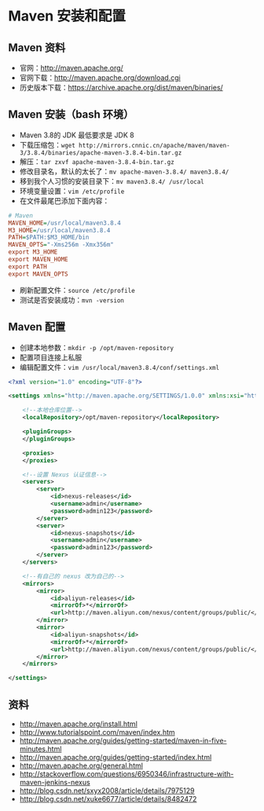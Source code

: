 # Maven 安装和配置

## Maven 资料

- 官网：<http://maven.apache.org/>
- 官网下载：<http://maven.apache.org/download.cgi>
- 历史版本下载：<https://archive.apache.org/dist/maven/binaries/>

## Maven 安装（bash 环境）

- Maven 3.8的 JDK 最低要求是 JDK 8
- 下载压缩包：`wget http://mirrors.cnnic.cn/apache/maven/maven-3/3.8.4/binaries/apache-maven-3.8.4-bin.tar.gz`
- 解压：`tar zxvf apache-maven-3.8.4-bin.tar.gz`
- 修改目录名，默认的太长了：`mv apache-maven-3.8.4/ maven3.8.4/`
- 移到我个人习惯的安装目录下：`mv maven3.8.4/ /usr/local`
- 环境变量设置：`vim /etc/profile`
- 在文件最尾巴添加下面内容：

``` ini
# Maven
MAVEN_HOME=/usr/local/maven3.8.4
M3_HOME=/usr/local/maven3.8.4
PATH=$PATH:$M3_HOME/bin
MAVEN_OPTS="-Xms256m -Xmx356m"
export M3_HOME
export MAVEN_HOME
export PATH
export MAVEN_OPTS
```

- 刷新配置文件：`source /etc/profile`
- 测试是否安装成功：`mvn -version`

## Maven 配置

- 创建本地参数：`mkdir -p /opt/maven-repository`
- 配置项目连接上私服
- 编辑配置文件：`vim /usr/local/maven3.8.4/conf/settings.xml`

``` xml
<?xml version="1.0" encoding="UTF-8"?>

<settings xmlns="http://maven.apache.org/SETTINGS/1.0.0" xmlns:xsi="http://www.w3.org/2001/XMLSchema-instance" xsi:schemaLocation="http://maven.apache.org/SETTINGS/1.0.0 http://maven.apache.org/xsd/settings-1.0.0.xsd">

    <!--本地仓库位置-->
    <localRepository>/opt/maven-repository</localRepository>

    <pluginGroups>
    </pluginGroups>

    <proxies>
    </proxies>

    <!--设置 Nexus 认证信息-->
    <servers>
        <server>
            <id>nexus-releases</id>
            <username>admin</username>
            <password>admin123</password>
        </server>
        <server>
            <id>nexus-snapshots</id>
            <username>admin</username>
            <password>admin123</password>
        </server>
    </servers>

    <!--有自己的 nexus 改为自己的-->
    <mirrors>
        <mirror>
            <id>aliyun-releases</id>
            <mirrorOf>*</mirrorOf>
            <url>http://maven.aliyun.com/nexus/content/groups/public/</url>
        </mirror>
        <mirror>
            <id>aliyun-snapshots</id>
            <mirrorOf>*</mirrorOf>
            <url>http://maven.aliyun.com/nexus/content/groups/public/</url>
        </mirror>
    </mirrors>

</settings>
```

## 资料

- <http://maven.apache.org/install.html>
- <http://www.tutorialspoint.com/maven/index.htm>
- <http://maven.apache.org/guides/getting-started/maven-in-five-minutes.html>
- <http://maven.apache.org/guides/getting-started/index.html>
- <http://maven.apache.org/general.html>
- <http://stackoverflow.com/questions/6950346/infrastructure-with-maven-jenkins-nexus>
- <http://blog.csdn.net/sxyx2008/article/details/7975129>
- <http://blog.csdn.net/xuke6677/article/details/8482472>
